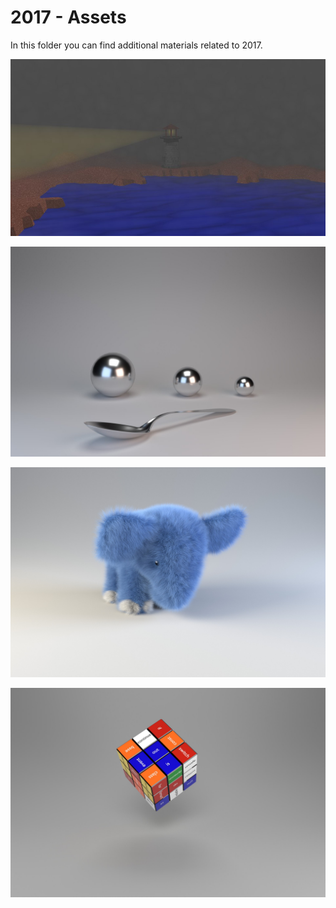 # 2017 - Assets

In this folder you can find additional materials related to 2017.

![My first steps in Blender](Blender_FirstSteps.jpg)

![Spoon](Blender_Spoon.jpg)

![Elephant](Blender_Elephant.jpg)

![Cube](Blender_Cube.jpg)
